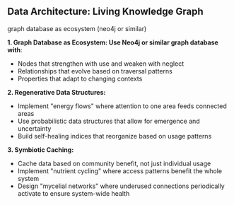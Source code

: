 ## Data Architecture: Living Knowledge Graph

graph database as ecosystem (neo4j or similar)

**1. Graph Database as Ecosystem: Use Neo4j or similar graph database with**:

- Nodes that strengthen with use and weaken with neglect
- Relationships that evolve based on traversal patterns
- Properties that adapt to changing contexts

**2. Regenerative Data Structures:**

- Implement "energy flows" where attention to one area feeds connected areas
- Use probabilistic data structures that allow for emergence and uncertainty
- Build self-healing indices that reorganize based on usage patterns

**3. Symbiotic Caching:**

- Cache data based on community benefit, not just individual usage
- Implement "nutrient cycling" where access patterns benefit the whole system
- Design "mycelial networks" where underused connections periodically activate to ensure system-wide health
